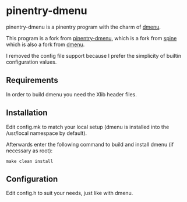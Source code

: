 pinentry-dmenu
==============

pinentry-dmenu is a pinentry program with the charm of [dmenu](https://tools.suckless.org/dmenu).

This program is a fork from
[pinentry-dmenu](https://github.com/ritze/pinentry-dmenu), which is a fork from
[spine](https://gitgud.io/zavok/spine.git) which is also a fork from
[dmenu](https://tools.suckless.org/dmenu).

I removed the config file support because I prefer the simplicity of builtin
configuration values.

Requirements
------------
In order to build dmenu you need the Xlib header files.


Installation
------------
Edit config.mk to match your local setup (dmenu is installed into the /usr/local namespace by default).

Afterwards enter the following command to build and install dmenu
(if necessary as root):

	make clean install


Configuration
-------------
Edit config.h to suit your needs, just like with dmenu.

